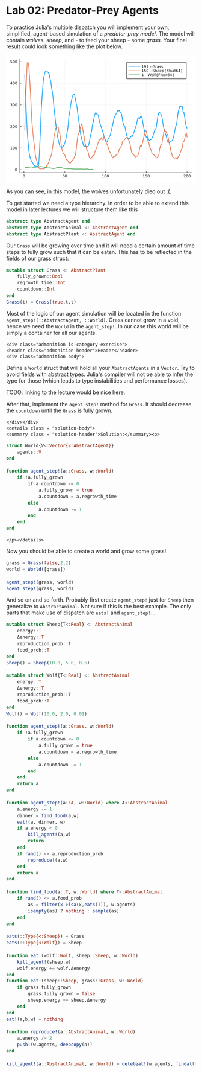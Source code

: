 # Lab 02: Predator-Prey Agents

To practice Julia's multiple dispatch you will implement your own, simplified,
agent-based simulation of a *predator-prey model*.  The model will contain
*wolves*, *sheep*, and - to feed your sheep - some *grass*.
Your final result could look something like the plot below.

![img](pred-prey.png)

As you can see, in this model, the wolves unfortunately died out :(.

To get started we need a type hierarchy. In order to be able to extend this model
in later lectures we will structure them like this

```julia
abstract type AbstractAgent end
abstract type AbstractAnimal <: AbstractAgent end
abstract type AbstractPlant <: AbstractAgent end
```

Our `Grass` will be growing over time and it will need a certain amount of time
steps to fully grow such that it can be eaten. This has to be reflected in the
fields of our grass struct:
```julia
mutable struct Grass <: AbstractPlant
    fully_grown::Bool
    regrowth_time::Int
    countdown::Int
end
Grass(t) = Grass(true,t,t)
```

Most of the logic of our agent simulation will be located in the function
`agent_step!(::AbstractAgent, ::World)`.
Grass cannot grow in a void, hence we need the `World` in the `agent_step!`.
In our case this world will be simply a container for all our agents.

```@raw html
<div class="admonition is-category-exercise">
<header class="admonition-header">Header</header>
<div class="admonition-body">
```

Define a `World` struct that will hold all your `AbstractAgents` in a `Vector`.
Try to avoid fields with abstract types. Julia's compiler will not be able to
infer the type for those (which leads to type instabilities and performance
losses).

TODO: linking to the lecture would be nice here.

After that, implement the `agent_step!` method for `Grass`. It should decrease
the `countdown` until the `Grass` is fully grown.

```@raw html
</div></div>
<details class = "solution-body">
<summary class = "solution-header">Solution:</summary><p>
```

```julia
struct World{V<:Vector{<:AbstractAgent}}
    agents::V
end

function agent_step!(a::Grass, w::World)
    if !a.fully_grown
        if a.countdown <= 0
            a.fully_grown = true
            a.countdown = a.regrowth_time
        else
            a.countdown -= 1
        end
    end
end
```

```@raw html
</p></details>
```

Now you should be able to create a world and grow some grass!
```julia
grass = Grass(false,2,2)
world = World([grass])

agent_step!(grass, world)
agent_step!(grass, world)
```
And so on and so forth. Probably first create `agent_step!` just for `Sheep`
then generalize to `AbstractAnimal`.
Not sure if this is the best example. The only parts that make use of
dispatch are `eats!` and `agent_step!`...

```julia
mutable struct Sheep{T<:Real} <: AbstractAnimal
    energy::T
    Δenergy::T
    reproduction_prob::T
    food_prob::T
end
Sheep() = Sheep(10.0, 5.0, 0.5)

mutable struct Wolf{T<:Real} <: AbstractAnimal
    energy::T
    Δenergy::T
    reproduction_prob::T
    food_prob::T
end
Wolf() = Wolf(10.0, 2.0, 0.01)

function agent_step!(a::Grass, w::World)
    if !a.fully_grown
        if a.countdown <= 0
            a.fully_grown = true
            a.countdown = a.regrowth_time
        else
            a.countdown -= 1
        end
    end
    return a
end

function agent_step!(a::A, w::World) where A<:AbstractAnimal
    a.energy -= 1
    dinner = find_food(a,w)
    eat!(a, dinner, w)
    if a.energy < 0
        kill_agent!(a,w)
        return
    end
    if rand() <= a.reproduction_prob
        reproduce!(a,w)
    end
    return a
end

function find_food(a::T, w::World) where T<:AbstractAnimal
    if rand() <= a.food_prob
        as = filter(x->isa(x,eats(T)), w.agents)
        isempty(as) ? nothing : sample(as)
    end
end

eats(::Type{<:Sheep}) = Grass
eats(::Type{<:Wolf}) = Sheep

function eat!(wolf::Wolf, sheep::Sheep, w::World)
    kill_agent!(sheep,w)
    wolf.energy += wolf.Δenergy
end
function eat!(sheep::Sheep, grass::Grass, w::World)
    if grass.fully_grown
        grass.fully_grown = false
        sheep.energy += sheep.Δenergy
    end
end
eat!(a,b,w) = nothing

function reproduce!(a::AbstractAnimal, w::World)
    a.energy /= 2
    push!(w.agents, deepcopy(a))
end

kill_agent!(a::AbstractAnimal, w::World) = deleteat!(w.agents, findall(x->x==a, w.agents))
```

